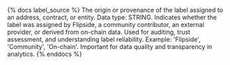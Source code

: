 {% docs label_source %}
The origin or provenance of the label assigned to an address, contract, or entity. Data type: STRING. Indicates whether the label was assigned by Flipside, a community contributor, an external provider, or derived from on-chain data. Used for auditing, trust assessment, and understanding label reliability. Example: 'Flipside', 'Community', 'On-chain'. Important for data quality and transparency in analytics.
{% enddocs %} 
